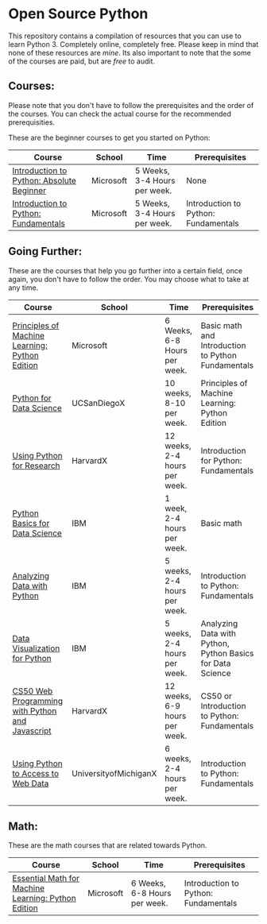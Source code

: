 ﻿# Open Source Python
This repository contains a compilation of resources that you can use to learn Python 3. Completely online, completely free. Please keep in mind that none of these resources are *mine*. Its also important to note that the some of the courses are paid, but are *free* to audit. 

## Courses:
Please note that you don't have to follow the prerequisites and the order of the courses. You can check the actual course for the recommended prerequisities. 

These are the beginner courses to get you started on Python:

| Course | School | Time | Prerequisites |
| ------ | ------ | ------ | ------ |
| [Introduction to Python: Absolute Beginner](https://www.edx.org/course/introduction-to-python-absolute-beginner-4%5D%28https://www.edx.org/course/introduction-to-python-absolute-beginner-4%29)| Microsoft| 5 Weeks, 3-4 Hours per week.| None |
| [Introduction to Python: Fundamentals](https://www.edx.org/course/introduction-to-python-fundamentals-4) | Microsoft| 5 Weeks, 3-4 Hours per week. | Introduction to Python: Fundamentals |

## Going Further:
These are the courses that help you go further into a certain field, once again, you don't have to follow the order. You may choose what to take at any time. 

| Course | School | Time | Prerequisites |
| ------ | ------ | ------ | ------ |
| [Principles of Machine Learning: Python Edition](https://www.edx.org/course/principles-of-machine-learning-python-edition-3) | Microsoft| 6 Weeks, 6-8 Hours per week. | Basic math and Introduction to Python Fundamentals  |
| [Python for Data Science](https://www.edx.org/course/python-for-data-science-3)| UCSanDiegoX | 10 weeks, 8-10 per week.| Principles of Machine Learning: Python Edition|
| [Using Python for Research](edx.org/course/using-python-for-research-2) | HarvardX| 12 weeks, 2-4 hours per week. | Introduction for Python: Fundamentals |
| [Python Basics for Data Science](https://www.edx.org/course/python-basics-for-data-science-2) | IBM| 1 week, 2-4 hours per week. | Basic math|
| [Analyzing Data with Python](https://www.edx.org/course/data-analysis-with-python) | IBM | 5 weeks, 2-4 hours per week. | Introduction to Python: Fundamentals |
| [Data Visualization for Python](https://www.edx.org/course/data-visualization-with-python) | IBM | 5 weeks, 2-4 hours per week. | Analyzing Data with Python, Python Basics for Data Science |
| [CS50 Web Programming with Python and Javascript](https://www.edx.org/course/cs50s-web-programming-with-python-and-javascript)| HarvardX |12 weeks, 6-9 hours per week. | CS50 or Introduction to Python: Fundamentals|
| [Using Python to Access to Web Data](https://www.coursera.org/learn/python-network-data) | UniversityofMichiganX | 6 weeks, 2-4 hours per week. | Introduction to Python: Fundamentals | 

## Math:
These are the math courses that are related towards Python. 

| Course | School | Time | Prerequisites |
| ------ | ------ | ------ | ------ |
| [Essential Math for Machine Learning: Python Edition](https://www.edx.org/course/essential-math-for-machine-learning-python-edition-3)| Microsoft| 6 Weeks, 6-8 Hours per week.| Introduction to Python: Fundamentals |

